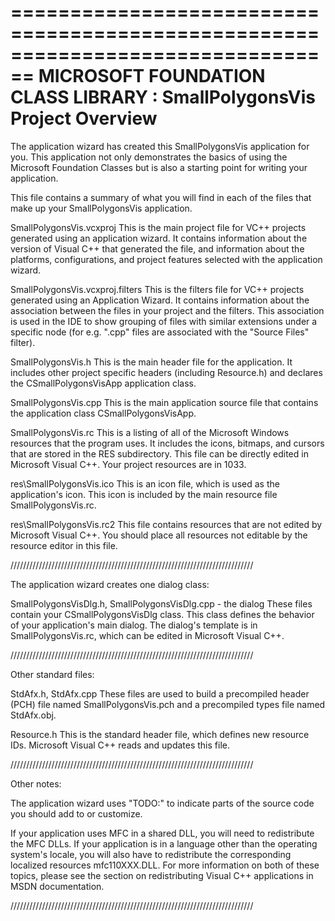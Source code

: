 ================================================================================
    MICROSOFT FOUNDATION CLASS LIBRARY : SmallPolygonsVis Project Overview
===============================================================================

The application wizard has created this SmallPolygonsVis application for
you.  This application not only demonstrates the basics of using the Microsoft
Foundation Classes but is also a starting point for writing your application.

This file contains a summary of what you will find in each of the files that
make up your SmallPolygonsVis application.

SmallPolygonsVis.vcxproj
    This is the main project file for VC++ projects generated using an application wizard.
    It contains information about the version of Visual C++ that generated the file, and
    information about the platforms, configurations, and project features selected with the
    application wizard.

SmallPolygonsVis.vcxproj.filters
    This is the filters file for VC++ projects generated using an Application Wizard. 
    It contains information about the association between the files in your project 
    and the filters. This association is used in the IDE to show grouping of files with
    similar extensions under a specific node (for e.g. ".cpp" files are associated with the
    "Source Files" filter).

SmallPolygonsVis.h
    This is the main header file for the application.  It includes other
    project specific headers (including Resource.h) and declares the
    CSmallPolygonsVisApp application class.

SmallPolygonsVis.cpp
    This is the main application source file that contains the application
    class CSmallPolygonsVisApp.

SmallPolygonsVis.rc
    This is a listing of all of the Microsoft Windows resources that the
    program uses.  It includes the icons, bitmaps, and cursors that are stored
    in the RES subdirectory.  This file can be directly edited in Microsoft
    Visual C++. Your project resources are in 1033.

res\SmallPolygonsVis.ico
    This is an icon file, which is used as the application's icon.  This
    icon is included by the main resource file SmallPolygonsVis.rc.

res\SmallPolygonsVis.rc2
    This file contains resources that are not edited by Microsoft
    Visual C++. You should place all resources not editable by
    the resource editor in this file.


/////////////////////////////////////////////////////////////////////////////

The application wizard creates one dialog class:

SmallPolygonsVisDlg.h, SmallPolygonsVisDlg.cpp - the dialog
    These files contain your CSmallPolygonsVisDlg class.  This class defines
    the behavior of your application's main dialog.  The dialog's template is
    in SmallPolygonsVis.rc, which can be edited in Microsoft Visual C++.

/////////////////////////////////////////////////////////////////////////////

Other standard files:

StdAfx.h, StdAfx.cpp
    These files are used to build a precompiled header (PCH) file
    named SmallPolygonsVis.pch and a precompiled types file named StdAfx.obj.

Resource.h
    This is the standard header file, which defines new resource IDs.
    Microsoft Visual C++ reads and updates this file.

/////////////////////////////////////////////////////////////////////////////

Other notes:

The application wizard uses "TODO:" to indicate parts of the source code you
should add to or customize.

If your application uses MFC in a shared DLL, you will need
to redistribute the MFC DLLs. If your application is in a language
other than the operating system's locale, you will also have to
redistribute the corresponding localized resources mfc110XXX.DLL.
For more information on both of these topics, please see the section on
redistributing Visual C++ applications in MSDN documentation.

/////////////////////////////////////////////////////////////////////////////
